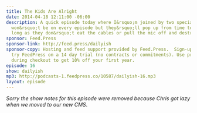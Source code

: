```yaml
---
title: The Kids Are Alright
date: 2014-04-18 12:11:00 -06:00
description: A quick episode today where I&rsquo;m joined by two special guests. They
  won&rsquo;t be on every episode but they&rsquo;ll pop up from time to time -as
  long as they don&rsquo;t eat the cables or pull the mic off and destroy it.
sponsor: Feed.Press
sponsor-link: http://feed.press/dailyish
sponsor-copy: Hosting and feed support provided by Feed.Press.  Sign-up today and
  try FeedPress on a 14 day trial (no contracts or commitments). Use promo code "dailyish"
  during checkout to get 10% off your first year.
episode: 16
show: dailyish
mp3: http://podcasts-1.feedpress.co/10587/dailyish-16.mp3
layout: episode
---
```


<em>Sorry the show notes for this episode were removed because Chris got lazy when we moved to our new CMS</em>.
